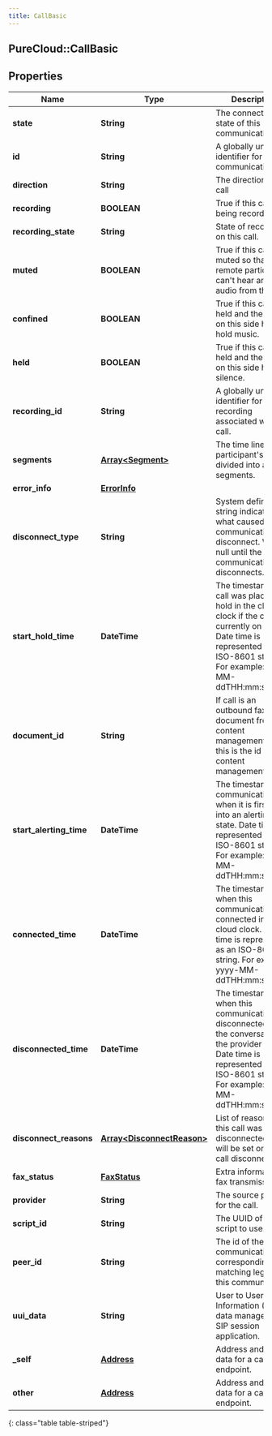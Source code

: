 ```yaml
---
title: CallBasic
---
```

## PureCloud::CallBasic

## Properties

|Name | Type | Description | Notes|
|------------ | ------------- | ------------- | -------------|
| **state** | **String** | The connection state of this communication. | [optional] |
| **id** | **String** | A globally unique identifier for this communication. | [optional] |
| **direction** | **String** | The direction of the call | [optional] |
| **recording** | **BOOLEAN** | True if this call is being recorded. | [optional] |
| **recording_state** | **String** | State of recording on this call. | [optional] |
| **muted** | **BOOLEAN** | True if this call is muted so that remote participants can&#39;t hear any audio from this end. | [optional] |
| **confined** | **BOOLEAN** | True if this call is held and the person on this side hears hold music. | [optional] |
| **held** | **BOOLEAN** | True if this call is held and the person on this side hears silence. | [optional] |
| **recording_id** | **String** | A globally unique identifier for the recording associated with this call. | [optional] |
| **segments** | [**Array&lt;Segment&gt;**](Segment.html) | The time line of the participant&#39;s call, divided into activity segments. | [optional] |
| **error_info** | [**ErrorInfo**](ErrorInfo.html) |  | [optional] |
| **disconnect_type** | **String** | System defined string indicating what caused the communication to disconnect. Will be null until the communication disconnects. | [optional] |
| **start_hold_time** | **DateTime** | The timestamp the call was placed on hold in the cloud clock if the call is currently on hold. Date time is represented as an ISO-8601 string. For example: yyyy-MM-ddTHH:mm:ss.SSSZ | [optional] |
| **document_id** | **String** | If call is an outbound fax of a document from content management, then this is the id in content management. | [optional] |
| **start_alerting_time** | **DateTime** | The timestamp the communication has when it is first put into an alerting state. Date time is represented as an ISO-8601 string. For example: yyyy-MM-ddTHH:mm:ss.SSSZ | [optional] |
| **connected_time** | **DateTime** | The timestamp when this communication was connected in the cloud clock. Date time is represented as an ISO-8601 string. For example: yyyy-MM-ddTHH:mm:ss.SSSZ | [optional] |
| **disconnected_time** | **DateTime** | The timestamp when this communication disconnected from the conversation in the provider clock. Date time is represented as an ISO-8601 string. For example: yyyy-MM-ddTHH:mm:ss.SSSZ | [optional] |
| **disconnect_reasons** | [**Array&lt;DisconnectReason&gt;**](DisconnectReason.html) | List of reasons that this call was disconnected. This will be set once the call disconnects. | [optional] |
| **fax_status** | [**FaxStatus**](FaxStatus.html) | Extra information on fax transmission. | [optional] |
| **provider** | **String** | The source provider for the call. | [optional] |
| **script_id** | **String** | The UUID of the script to use. | [optional] |
| **peer_id** | **String** | The id of the peer communication corresponding to a matching leg for this communication. | [optional] |
| **uui_data** | **String** | User to User Information (UUI) data managed by SIP session application. | [optional] |
| **_self** | [**Address**](Address.html) | Address and name data for a call endpoint. | [optional] |
| **other** | [**Address**](Address.html) | Address and name data for a call endpoint. | [optional] |
{: class="table table-striped"}


